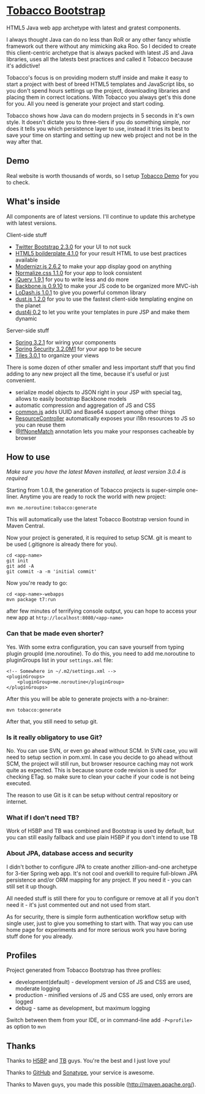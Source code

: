 [Tobacco Bootstrap](http://noroutine.github.com/tobacco-bootstrap)
==================

HTML5 Java web app archetype with latest and gratest components.

I always thought Java can do no less than RoR or any other fancy whistle framework out there without any mimicking aka Roo. So I decided to create this client-centric archetype that is always packed with latest JS and Java libraries, uses all the latests best practices and called it Tobacco because it's addictive!

Tobacco's focus is on providing modern stuff inside and make it easy to start a project with best of breed HTML5 templates and JavaScript libs, so you don't spend hours settings up the project, downloading libraries and placing them in correct locations. With Tobacco you always get's this done for you. All you need is generate your project and start coding.

Tobacco shows how Java can do modern projects in 5 seconds in it's own style. It doesn't dictate you to three-tiers if you do something simple, nor does it tells you which persistence layer to use, instead it tries its best to save your time on starting and setting up new web project and not be in the way after that.

Demo
----

Real website is worth thousands of words, so I setup [Tobacco Demo](http://zion.noroutine.me:8080/tobacco-demo) for you to check.

What's inside
-------------

All components are of latest versions. I'll continue to update this archetype with latest versions.

Client-side stuff 
* [Twitter Bootstrap 2.3.0](http://twitter.github.com/bootstrap/) for your UI to not suck
* [HTML5 boilderplate 4.1.0](http://html5boilerplate.com/) for your result HTML to use best practices available
* [Modernizr.js 2.6.2](http://modernizr.com/) to make your app display good on anything
* [Normalize.css 1.1.0](http://necolas.github.com/normalize.css/) for your app to look consistent
* [jQuery 1.9,1](http://jquery.com/) for you to write less and do more
* [Backbone.js 0.9.10](http://backbonejs.org/) to make your JS code to be organized more MVC-ish
* [LoDash.js 1.0.1](http://lodash.com/) to give you powerful common library
* [dust.js 1.2.0](http://linkedin.github.com/dustjs/) for you to use the fastest client-side templating engine on the planet
* [dust4j 0.2](http://dust4j.noroutine.me/) to let you write your templates in pure JSP and make them dynamic

Server-side stuff
* [Spring 3.2.1](http://www.springsource.org/) for wiring your components
* [Spring Security 3.2.0M1](http://www.springsource.org/) for your app to be secure
* [Tiles 3.0.1](http://tiles.apache.org/) to organize your views

There is some dozen of other smaller and less important stuff that you find adding to any new project all the time, because it's useful or just convenient. 

* serialize model objects to JSON right in your JSP with special tag, allows to easily bootstrap Backbone models
* automatic compression and aggregation of JS and CSS
* [common.js](https://github.com/noroutine/tobacco-demo/blob/master/tobacco-demo-webapp/src/main/webapp/js/common.js) adds UUID and Base64 support among other things
* [ResourceController](https://github.com/noroutine/tobacco-demo/blob/master/tobacco-demo-webapp/src/main/java/me/noroutine/ResourcesController.java) automatically exposes your i18n resources to JS so you can reuse them
* [@IfNoneMatch](https://github.com/noroutine/tobacco-demo/blob/master/tobacco-demo-webapp/src/main/java/me/noroutine/cache/IfNoneMatch.java) annotation lets you make your responses cacheable by browser

How to use
----------
_Make sure you have the latest Maven installed, at least version 3.0.4 is required_

Starting from 1.0.8, the generation of Tobacco projects is super-simple one-liner.
Anytime you are ready to rock the world with new project:

    mvn me.noroutine:tobacco:generate

This will automatically use the latest Tobacco Bootstrap version found in Maven Central.

Now your project is generated, it is required to setup SCM. git is meant to be used (.gitignore is already there for you).
    
    cd <app-name>
    git init
    git add -A
    git commit -a -m 'initial commit'

Now you're ready to go:

    cd <app-name>-webapps
    mvn package t7:run

after few minutes of terrifying console output, you can hope to access your new app at `http://localhost:8080/<app-name>`

### Can that be made even shorter?

Yes. With some extra configuration, you can save yourself from typing plugin groupId (me.noroutine). To do this, you
need to add me.noroutine to pluginGroups list in your `settings.xml` file:

    <!-- Somewhere in ~/.m2/settings.xml -->
    <pluginGroups>
        <pluginGroup>me.noroutine</pluginGroup>
    </pluginGroups>

After this you will be able to generate projects with a no-brainer:

    mvn tobacco:generate

After that, you still need to setup git.

### Is it really obligatory to use Git?

No. You can use SVN, or even go ahead without SCM. In SVN case, you will need to setup <scm /> section in pom.xml.
In case you decide to go ahead without SCM, the project will still run, but browser resource caching may not work
quite as expected. This is because source code revision is used for checking ETag. so make sure to clean your cache
if your code is not being executed.

The reason to use Git is it can be setup without central repository or internet.

### What if I don't need TB?

Work of H5BP and TB was combined and Bootstrap is used by default, but
you can still easily fallback and use plain H5BP if you don't intend to use TB

### About JPA, database access and security

I didn't bother to configure JPA to create another zillion-and-one archetype for 3-tier Spring web app.
It's not cool and overkill to require full-blown JPA persistence and/or ORM mapping for any project.
If you need it - you can still set it up though.

All needed stuff is still there for you to configure or remove at all if you don't need it - it's just commented out and not used from start.

As for security, there is simple form authentication workflow setup with single user, just to give you something to start with.
That way you can use home page for experiments and for more serious work you have boring stuff done for you already.

Profiles
--------

Project generated from Tobacco Bootstrap has three profiles:
* development(default) - development version of JS and CSS are used, moderate logging
* production - minified versions of JS and CSS are used, only errors are logged
* debug - same as development, but maximum logging

Switch between them from your IDE, or in command-line add `-P<profile>` as option to `mvn`

Thanks
------

Thanks to [H5BP](http://html5boilerplate.com/) and [TB](http://twitter.github.com/bootstrap/) guys. You're the best and I just love you!

Thanks to [GitHub](https://github.com/) and [Sonatype](https://oss.sonatype.org/index.html), your service is awesome.

Thanks to Maven guys, you made this possible (http://maven.apache.org/).
